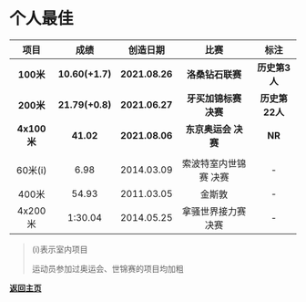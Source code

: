 # 个人最佳

|    项目     |      成绩       |    创造日期    |         比赛          |      标注      |
| :---------: | :-------------: | :------------: | :-------------------: | :------------: |
|  **100米**  | **10.60(+1.7)** | **2021.08.26** |   **洛桑钻石联赛**    | **历史第3人**  |
|  **200米**  | **21.79(+0.8)** | **2021.06.27** | **牙买加锦标赛 决赛** | **历史第22人** |
| **4x100米** |    **41.02**    | **2021.08.06** |  **东京奥运会 决赛**  |     **NR**     |
|             |                 |                |                       |                |
|   60米(i)   |      6.98       |   2014.03.09   | 索波特室内世锦赛 决赛 |       -        |
|    400米    |      54.93      |   2011.03.05   |        金斯敦         |       -        |
|   4x200米   |     1:30.04     |   2014.05.25   |  拿骚世界接力赛 决赛  |       -        |

> (i)表示室内项目
>
> 运动员参加过奥运会、世锦赛的项目均加粗

**[返回主页](./Profile.md)**